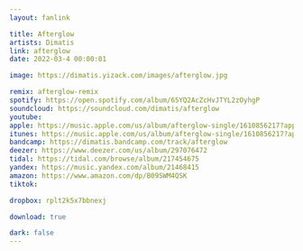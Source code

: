 ```yaml
---
layout: fanlink

title: Afterglow
artists: Dimatis
link: afterglow
date: 2022-03-4 00:00:01

image: https://dimatis.yizack.com/images/afterglow.jpg

remix: afterglow-remix
spotify: https://open.spotify.com/album/65YQ2AcZcHvJTYL2zOyhgP
soundcloud: https://soundcloud.com/dimatis/afterglow
youtube: 
apple: https://music.apple.com/us/album/afterglow-single/1610856217?app=music&ls=1
itunes: https://music.apple.com/us/album/afterglow-single/1610856217?app=itunes&ls=1
bandcamp: https://dimatis.bandcamp.com/track/afterglow
deezer: https://www.deezer.com/us/album/297076472
tidal: https://tidal.com/browse/album/217454675
yandex: https://music.yandex.com/album/21468415
amazon: https://www.amazon.com/dp/B09SWM4QSK
tiktok: 

dropbox: rplt2k5x7bbnexj

download: true

dark: false
---
```

